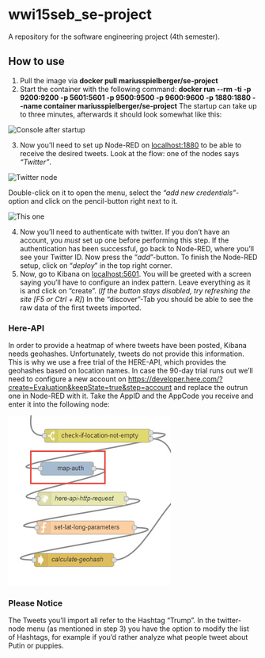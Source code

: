 # wwi15seb_se-project
A repository for the software engineering project (4th semester).

## How to use

1. Pull the image via **docker pull mariusspielberger/se-project**
2. Start the container with the following command: **docker run --rm -ti -p 9200:9200 -p 5601:5601 -p 9500:9500 -p 9600:9600 -p 1880:1880 --name container mariusspielberger/se-project** The startup can take up to three minutes, afterwards it should look somewhat like this:

![Console after startup](https://raw.githubusercontent.com/mariusspielberger/wwi15seb_se-project/d95a0b555490b150d2f60284e6fcd0b070d97616/images/startup.jpg)

3. Now you’ll need to set up Node-RED on [localhost:1880](http://localhost:1880/) to be able to receive the desired tweets. Look at the flow: one of the nodes says _“Twitter”_. 

![Twitter node](https://raw.githubusercontent.com/mariusspielberger/wwi15seb_se-project/d95a0b555490b150d2f60284e6fcd0b070d97616/images/nodered.jpg)

Double-click on it to open the menu, select the _“add new credentials”_-option and click on the pencil-button right next to it. 

![This one](https://raw.githubusercontent.com/mariusspielberger/wwi15seb_se-project/d95a0b555490b150d2f60284e6fcd0b070d97616/images/addtwitter.jpg)

4. Now you’ll need to authenticate with twitter. If you don’t have an account, you _must_ set up one before performing this step. If the authentication has been successful, go back to Node-RED, where you’ll see your Twitter ID. Now press the “_add_”-button. To finish the Node-RED setup, click on “_deploy_” in the top right corner. 
5. Now, go to Kibana on [localhost:5601](http://localhost:5601//). You will be greeted with a screen saying you’ll have to configure an index pattern. Leave everything as it is and click on “create”. (_If the button stays disabled, try refreshing the site [F5 or Ctrl + R]_) In the “discover”-Tab you should be able to see the raw data of the first tweets imported.

### Here-API

In order to provide a heatmap of where tweets have been posted, Kibana needs geohashes. Unfortunately, tweets do not provide this information. This is why we use a free trial of the HERE-API, which provides the geohashes based on location names. In case the 90-day trial runs out we’ll need to configure a new account on https://developer.here.com/?create=Evaluation&keepState=true&step=account and replace the outrun one in Node-RED with it. Take the AppID and the AppCode you receive and enter it into the following node:

![Node representing the Here-API](https://raw.githubusercontent.com/mariusspielberger/wwi15seb_se-project/d95a0b555490b150d2f60284e6fcd0b070d97616/images/HereAPI.jpg)


### Please Notice

The Tweets you’ll import all refer to the Hashtag “Trump”. In the twitter-node menu (as mentioned in step 3) you have the option to modify the list of Hashtags, for example if you’d rather analyze what people tweet about Putin or puppies.

